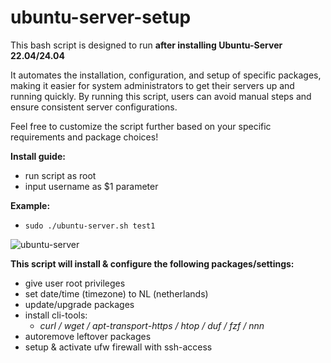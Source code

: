 # ubuntu-server-setup

This bash script is designed to run **after installing Ubuntu-Server 22.04/24.04**

It automates the installation, configuration, and setup of specific packages, 
making it easier for system administrators to get their servers up and running quickly. 
By running this script, users can avoid manual steps and ensure consistent server configurations.

Feel free to customize the script further based on your specific requirements and package choices!

**Install guide:**
  - run script as root
  - input username as $1 parameter
    
**Example:**

- `sudo ./ubuntu-server.sh test1`
                    
![ubuntu-server](https://github.com/user-attachments/assets/f951dfc8-bebf-4102-9637-106fe8eb1fe2)

**This script will install & configure the following packages/settings:**
- give user root privileges
- set date/time (timezone) to NL (netherlands)
- update/upgrade packages
- install cli-tools:
  - *curl / wget / apt-transport-https / htop / duf / fzf / nnn*
- autoremove leftover packages
- setup & activate ufw firewall with ssh-access
